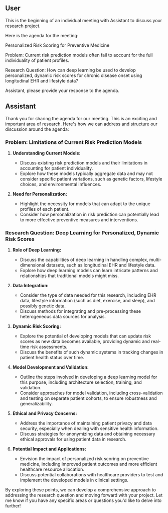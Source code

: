 ## User

This is the beginning of an individual meeting with Assistant to discuss your research project.

Here is the agenda for the meeting:

Personalized Risk Scoring for Preventive Medicine
    
Problem: Current risk prediction models often fail to account for the full individuality of patient profiles.
    
Research Question: How can deep learning be used to develop personalized, dynamic risk scores for chronic disease onset using longitudinal EHR and lifestyle data?

Assistant, please provide your response to the agenda.

## Assistant

Thank you for sharing the agenda for our meeting. This is an exciting and important area of research. Here's how we can address and structure our discussion around the agenda:

### Problem: Limitations of Current Risk Prediction Models

1. **Understanding Current Models:**
   - Discuss existing risk prediction models and their limitations in accounting for patient individuality.
   - Explore how these models typically aggregate data and may not consider specific patient variations, such as genetic factors, lifestyle choices, and environmental influences.

2. **Need for Personalization:**
   - Highlight the necessity for models that can adapt to the unique profiles of each patient.
   - Consider how personalization in risk prediction can potentially lead to more effective preventive measures and interventions.

### Research Question: Deep Learning for Personalized, Dynamic Risk Scores

1. **Role of Deep Learning:**
   - Discuss the capabilities of deep learning in handling complex, multi-dimensional datasets, such as longitudinal EHR and lifestyle data.
   - Explore how deep learning models can learn intricate patterns and relationships that traditional models might miss.

2. **Data Integration:**
   - Consider the type of data needed for this research, including EHR data, lifestyle information (such as diet, exercise, and sleep), and possibly genetic data.
   - Discuss methods for integrating and pre-processing these heterogeneous data sources for analysis.

3. **Dynamic Risk Scoring:**
   - Explore the potential of developing models that can update risk scores as new data becomes available, providing dynamic and real-time risk assessments.
   - Discuss the benefits of such dynamic systems in tracking changes in patient health status over time.

4. **Model Development and Validation:**
   - Outline the steps involved in developing a deep learning model for this purpose, including architecture selection, training, and validation.
   - Consider approaches for model validation, including cross-validation and testing on separate patient cohorts, to ensure robustness and generalizability.

5. **Ethical and Privacy Concerns:**
   - Address the importance of maintaining patient privacy and data security, especially when dealing with sensitive health information.
   - Discuss strategies for anonymizing data and obtaining necessary ethical approvals for using patient data in research.

6. **Potential Impact and Applications:**
   - Envision the impact of personalized risk scoring on preventive medicine, including improved patient outcomes and more efficient healthcare resource allocation.
   - Discuss potential collaborations with healthcare providers to test and implement the developed models in clinical settings.

By exploring these points, we can develop a comprehensive approach to addressing the research question and moving forward with your project. Let me know if you have any specific areas or questions you'd like to delve into further!

